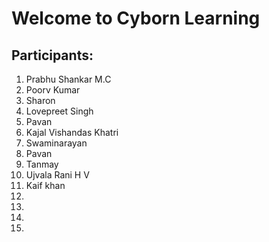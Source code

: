 # Welcome to Cyborn Learning

## Participants:

1. Prabhu Shankar M.C
2. Poorv Kumar
3. Sharon
4. Lovepreet Singh
5. Pavan
6. Kajal Vishandas Khatri
7. Swaminarayan
8. Pavan
9. Tanmay
10. Ujvala Rani H V
11. Kaif khan
12.
13.
14.
15.

